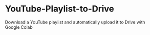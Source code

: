 # YouTube-Playlist-to-Drive
Download a YouTube playlist and automatically upload it to Drive with Google Colab

